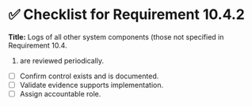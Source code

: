 # ✅ Checklist for Requirement 10.4.2

**Title:** Logs of all other system components (those not specified in Requirement 10.4.
1) are reviewed periodically.

- [ ] Confirm control exists and is documented.
- [ ] Validate evidence supports implementation.
- [ ] Assign accountable role.
